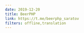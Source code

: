 ```yaml
---
date: 2019-12-20
title: BeerPHP
link: https://t.me/beerphp_saratov
filters: offline,translation
---
```

